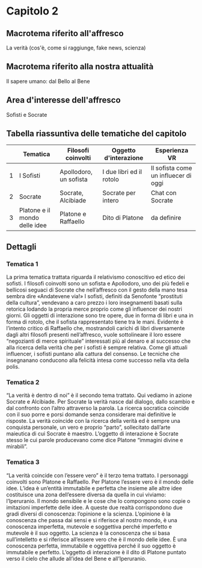 # Capitolo 2

## Macrotema riferito all'affresco

La verità (cos'è, come si raggiunge, fake news, scienza)

## Macrotema riferito alla nostra attualità

Il sapere umano: dal Bello al Bene

## Area d'interesse dell'affresco

Sofisti e Socrate

## Tabella riassuntiva delle tematiche del capitolo

|   | **Tematica**                          | **Filosofi coinvolti** | **Oggetto d'interazione** | **Esperienza VR** |
|---|---------------------------------------|------------------------|---------------------------|-------------------|
| 1 | I Sofisti |Apollodoro, un sofista|I due libri ed il rotolo| Il sofista come un influecer di oggi
| 2 | Socrate |Socrate, Alcibiade|Socrate per intero|Chat con Socrate|
| 3 | Platone e il mondo delle idee|Platone e Raffaello|  Dito di Platone| da definire 

## Dettagli

### Tematica 1
La prima tematica trattata riguarda il relativismo conoscitivo ed etico dei sofisti. I filosofi coinvolti sono un sofista e Apollodoro, uno dei più fedeli e bellicosi seguaci di Socrate che nell’affresco con il gesto della mano tesa sembra dire «Andatevene via!»
I sofisti, definiti da Senofonte “prostituti della cultura”, vendevano a caro prezzo i loro insegnamenti basati sulla retorica lodando la propria merce proprio come gli influencer dei nostri giorni. Gli oggetti di interazione sono tre opere, due in forma di libri e una in forma di rotolo, che il sofista rappresentato tiene tra le mani. Evidente è l’intento critico di Raffaello che, mostrandoli carichi di libri diversamente dagli altri filosofi presenti nell’affresco, vuole sottolineare il loro essere “negozianti di merce spirituale” interessati più al denaro e al successo che alla ricerca della verità che per i sofisti è sempre relativa. Come gli attuali influencer, i sofisti puntano alla cattura del consenso. Le tecniche che insegnanano conducono alla felicità intesa come successo nella vita della polis. 

### Tematica 2

“La verità è dentro di noi” è il secondo tema trattato. Qui vediamo in azione Socrate e Alcibiade. Per Socrate la verità nasce dal dialogo, dallo scambio e dal confronto con l’altro attraverso la parola. La ricerca socratica coincide con il suo porre e porsi domande senza considerare mai definitive le risposte. La verità coincide con la ricerca della verità ed  è sempre una conquista personale, un vero e proprio “parto”, sollecitato dall’arte maieutica di cui Socrate è maestro. L’oggetto di interazione è Socrate stesso le cui parole producevano come dice Platone “immagini divine e mirabili”.

### Tematica 3

“La verità coincide con l’essere vero” è il terzo tema trattato. I personaggi coinvolti sono Platone e Raffaello. Per Platone l’essere vero è il mondo delle idee. L’idea è un’entità immutabile e perfetta che insieme alle altre idee costituisce una zona dell’essere diversa da quella in cui viviamo: l’Iperuranio. Il mondo sensibile e le cose che lo compongono sono copie o imitazioni imperfette delle idee. A queste due realtà corrispondono due gradi diversi di conoscenza: l’opinione e la scienza. 
L’opinione è la conoscenza che passa dai sensi e si riferisce al nostro mondo, è una conoscenza imperfetta, mutevole e soggettiva perché imperfetto e mutevole è il suo oggetto. La scienza è la conoscenza che si basa sull’intelletto e si riferisce all’essere vero che è il mondo delle idee. È una conoscenza perfetta, immutabile e oggettiva perché il suo oggetto è immutabile e perfetto. L’oggetto di interazione è il dito di Platone puntato verso il cielo che allude  all’idea del Bene e all’Iperuranio.




